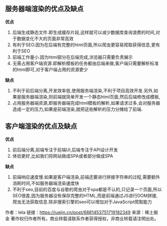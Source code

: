 ## 服务器端渲染的优点及缺点

**优点**

1. 后端生成静态文件.即生成缓存片段,这样就可以减少数据库查询浪费的时间,对于数据变化不大的页面非常高效
2. 有利于SEO.因为在后端有完整的html页面,所以爬虫更容易爬取获得信息,更有利于SEO
3. 前端工作量小.因为html部分在后端完成,浏览器只需要负责展示
4. 无需占用客户端资源.即解析模板的任务都由后端来做,客户端只需要解析标准的html即可,对于客户端占用的资源更少

**缺点**

1. 不利于前后端分离,开发效率低,使用服务端渲染,不利于项目高效开发.另外,如果是服务器端渲染,则前端就简单开发一个静态html页面,然后后端修改成模板,
2. 占用服务器端资源,即服务器端完成html模板的解析,如果请求过多,会对服务器造成一定的压力,如果是前端渲染,就把这些解析的压力分摊给了前端.

## 客户端渲染的优点及缺点

**优点**

1. 前后端分离,前端专注于前端UI,后端专注于API设计开发
2. 体验更好,比如我们将网站做成SPA或者部分做成SPA

**缺点**

1. 前端响应速度慢.如果是客户端渲染,前端还要进行拼接字符串的过程,需要额外消耗时间,不如服务器端渲染速度快
2. 不利于seo,目前的百度与谷歌的爬虫对于spa都是不认的,只记录一个页面,所以SEO很差,因为服务器没有保存完整的HTML,而是前端通过JS进行DOM拼接,爬虫无法获取信息.除非搜索引擎的seo可以增加对于JavaScript爬取能力


作者：lela
链接：https://juejin.cn/post/6881453751719182349
来源：稀土掘金
著作权归作者所有。商业转载请联系作者获得授权，非商业转载请注明出处。